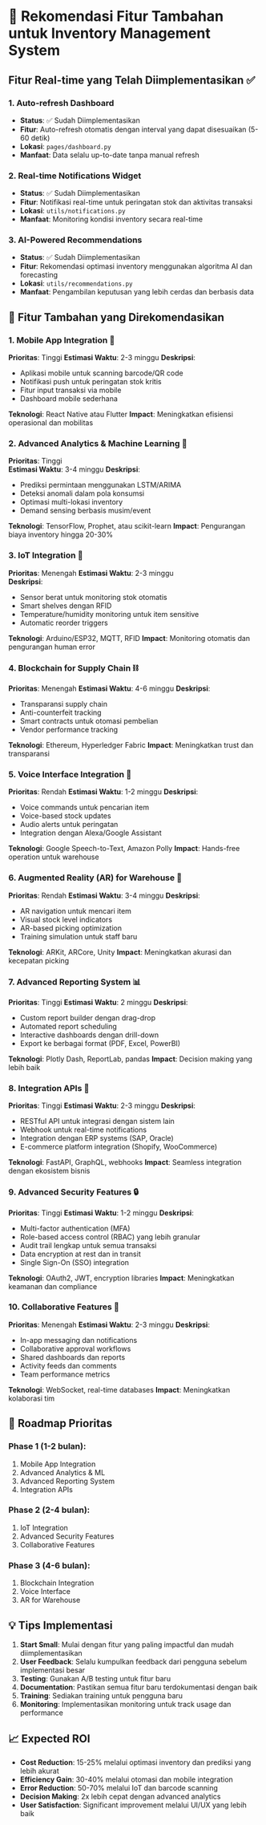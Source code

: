 # 🚀 Rekomendasi Fitur Tambahan untuk Inventory Management System

## Fitur Real-time yang Telah Diimplementasikan ✅

### 1. Auto-refresh Dashboard
- **Status**: ✅ Sudah Diimplementasikan
- **Fitur**: Auto-refresh otomatis dengan interval yang dapat disesuaikan (5-60 detik)
- **Lokasi**: `pages/dashboard.py`
- **Manfaat**: Data selalu up-to-date tanpa manual refresh

### 2. Real-time Notifications Widget
- **Status**: ✅ Sudah Diimplementasikan  
- **Fitur**: Notifikasi real-time untuk peringatan stok dan aktivitas transaksi
- **Lokasi**: `utils/notifications.py`
- **Manfaat**: Monitoring kondisi inventory secara real-time

### 3. AI-Powered Recommendations
- **Status**: ✅ Sudah Diimplementasikan
- **Fitur**: Rekomendasi optimasi inventory menggunakan algoritma AI dan forecasting
- **Lokasi**: `utils/recommendations.py`
- **Manfaat**: Pengambilan keputusan yang lebih cerdas dan berbasis data

## 🔮 Fitur Tambahan yang Direkomendasikan

### 1. **Mobile App Integration** 📱
**Prioritas**: Tinggi
**Estimasi Waktu**: 2-3 minggu
**Deskripsi**: 
- Aplikasi mobile untuk scanning barcode/QR code
- Notifikasi push untuk peringatan stok kritis
- Fitur input transaksi via mobile
- Dashboard mobile sederhana

**Teknologi**: React Native atau Flutter
**Impact**: Meningkatkan efisiensi operasional dan mobilitas

### 2. **Advanced Analytics & Machine Learning** 🤖
**Prioritas**: Tinggi  
**Estimasi Waktu**: 3-4 minggu
**Deskripsi**:
- Prediksi permintaan menggunakan LSTM/ARIMA
- Deteksi anomali dalam pola konsumsi
- Optimasi multi-lokasi inventory
- Demand sensing berbasis musim/event

**Teknologi**: TensorFlow, Prophet, atau scikit-learn
**Impact**: Pengurangan biaya inventory hingga 20-30%

### 3. **IoT Integration** 📡
**Prioritas**: Menengah
**Estimasi Waktu**: 2-3 minggu  
**Deskripsi**:
- Sensor berat untuk monitoring stok otomatis
- Smart shelves dengan RFID
- Temperature/humidity monitoring untuk item sensitive
- Automatic reorder triggers

**Teknologi**: Arduino/ESP32, MQTT, RFID
**Impact**: Monitoring otomatis dan pengurangan human error

### 4. **Blockchain for Supply Chain** ⛓️
**Prioritas**: Menengah
**Estimasi Waktu**: 4-6 minggu
**Deskripsi**:
- Transparansi supply chain
- Anti-counterfeit tracking
- Smart contracts untuk otomasi pembelian
- Vendor performance tracking

**Teknologi**: Ethereum, Hyperledger Fabric
**Impact**: Meningkatkan trust dan transparansi

### 5. **Voice Interface Integration** 🎤
**Prioritas**: Rendah
**Estimasi Waktu**: 1-2 minggu
**Deskripsi**:
- Voice commands untuk pencarian item
- Voice-based stock updates
- Audio alerts untuk peringatan
- Integration dengan Alexa/Google Assistant

**Teknologi**: Google Speech-to-Text, Amazon Polly
**Impact**: Hands-free operation untuk warehouse

### 6. **Augmented Reality (AR) for Warehouse** 🥽
**Prioritas**: Rendah
**Estimasi Waktu**: 3-4 minggu
**Deskripsi**:
- AR navigation untuk mencari item
- Visual stock level indicators
- AR-based picking optimization
- Training simulation untuk staff baru

**Teknologi**: ARKit, ARCore, Unity
**Impact**: Meningkatkan akurasi dan kecepatan picking

### 7. **Advanced Reporting System** 📊
**Prioritas**: Tinggi
**Estimasi Waktu**: 2 minggu
**Deskripsi**:
- Custom report builder dengan drag-drop
- Automated report scheduling
- Interactive dashboards dengan drill-down
- Export ke berbagai format (PDF, Excel, PowerBI)

**Teknologi**: Plotly Dash, ReportLab, pandas
**Impact**: Decision making yang lebih baik

### 8. **Integration APIs** 🔗
**Prioritas**: Tinggi
**Estimasi Waktu**: 2-3 minggu
**Deskripsi**:
- RESTful API untuk integrasi dengan sistem lain
- Webhook untuk real-time notifications
- Integration dengan ERP systems (SAP, Oracle)
- E-commerce platform integration (Shopify, WooCommerce)

**Teknologi**: FastAPI, GraphQL, webhooks
**Impact**: Seamless integration dengan ekosistem bisnis

### 9. **Advanced Security Features** 🔒
**Prioritas**: Tinggi
**Estimasi Waktu**: 1-2 minggu
**Deskripsi**:
- Multi-factor authentication (MFA)
- Role-based access control (RBAC) yang lebih granular
- Audit trail lengkap untuk semua transaksi
- Data encryption at rest dan in transit
- Single Sign-On (SSO) integration

**Teknologi**: OAuth2, JWT, encryption libraries
**Impact**: Meningkatkan keamanan dan compliance

### 10. **Collaborative Features** 👥
**Prioritas**: Menengah
**Estimasi Waktu**: 2-3 minggu
**Deskripsi**:
- In-app messaging dan notifications
- Collaborative approval workflows
- Shared dashboards dan reports
- Activity feeds dan comments
- Team performance metrics

**Teknologi**: WebSocket, real-time databases
**Impact**: Meningkatkan kolaborasi tim

## 🎯 Roadmap Prioritas

### Phase 1 (1-2 bulan):
1. Mobile App Integration
2. Advanced Analytics & ML
3. Advanced Reporting System
4. Integration APIs

### Phase 2 (2-4 bulan):
1. IoT Integration
2. Advanced Security Features
3. Collaborative Features

### Phase 3 (4-6 bulan):
1. Blockchain Integration
2. Voice Interface
3. AR for Warehouse

## 💡 Tips Implementasi

1. **Start Small**: Mulai dengan fitur yang paling impactful dan mudah diimplementasikan
2. **User Feedback**: Selalu kumpulkan feedback dari pengguna sebelum implementasi besar
3. **Testing**: Gunakan A/B testing untuk fitur baru
4. **Documentation**: Pastikan semua fitur baru terdokumentasi dengan baik
5. **Training**: Sediakan training untuk pengguna baru
6. **Monitoring**: Implementasikan monitoring untuk track usage dan performance

## 📈 Expected ROI

- **Cost Reduction**: 15-25% melalui optimasi inventory dan prediksi yang lebih akurat
- **Efficiency Gain**: 30-40% melalui otomasi dan mobile integration
- **Error Reduction**: 50-70% melalui IoT dan barcode scanning
- **Decision Making**: 2x lebih cepat dengan advanced analytics
- **User Satisfaction**: Significant improvement melalui UI/UX yang lebih baik